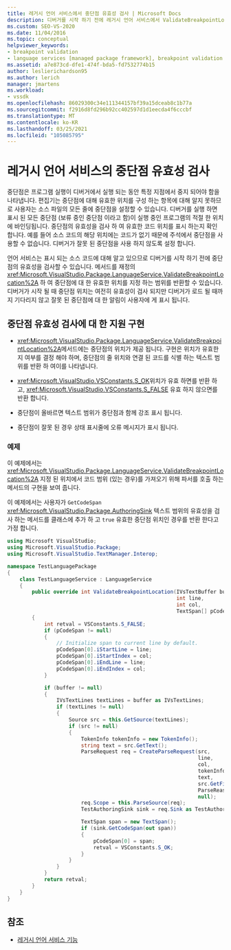 ```yaml
---
title: 레거시 언어 서비스에서 중단점 유효성 검사 | Microsoft Docs
description: 디버거를 시작 하기 전에 레거시 언어 서비스에서 ValidateBreakpointLocation 메서드를 재정의 하 여 중단점의 유효성을 검사 하는 방법을 알아봅니다.
ms.custom: SEO-VS-2020
ms.date: 11/04/2016
ms.topic: conceptual
helpviewer_keywords:
- breakpoint validation
- language services [managed package framework], breakpoint validation
ms.assetid: a7e873cd-dfe1-474f-bda5-fd7532774b15
author: leslierichardson95
ms.author: lerich
manager: jmartens
ms.workload:
- vssdk
ms.openlocfilehash: 86029300c34e111344157bf39a15dceab8c1b77a
ms.sourcegitcommit: f2916d8fd296b92cc402597d1d1eecda4f6cccbf
ms.translationtype: MT
ms.contentlocale: ko-KR
ms.lasthandoff: 03/25/2021
ms.locfileid: "105085795"
---
```

# <a name="validating-breakpoints-in-a-legacy-language-service"></a>레거시 언어 서비스의 중단점 유효성 검사
중단점은 프로그램 실행이 디버거에서 실행 되는 동안 특정 지점에서 중지 되어야 함을 나타냅니다. 편집기는 중단점에 대해 유효한 위치를 구성 하는 항목에 대해 알지 못하므로 사용자는 소스 파일의 모든 줄에 중단점을 설정할 수 있습니다. 디버거를 실행 하면 표시 된 모든 중단점 (보류 중인 중단점 이라고 함)이 실행 중인 프로그램의 적절 한 위치에 바인딩됩니다. 중단점의 유효성을 검사 하 여 유효한 코드 위치를 표시 하는지 확인 합니다. 예를 들어 소스 코드의 해당 위치에는 코드가 없기 때문에 주석에서 중단점을 사용할 수 없습니다. 디버거가 잘못 된 중단점을 사용 하지 않도록 설정 합니다.

 언어 서비스는 표시 되는 소스 코드에 대해 알고 있으므로 디버거를 시작 하기 전에 중단점의 유효성을 검사할 수 있습니다. 메서드를 재정의 <xref:Microsoft.VisualStudio.Package.LanguageService.ValidateBreakpointLocation%2A> 하 여 중단점에 대 한 유효한 위치를 지정 하는 범위를 반환할 수 있습니다. 디버거가 시작 될 때 중단점 위치는 여전히 유효성이 검사 되지만 디버거가 로드 될 때까지 기다리지 않고 잘못 된 중단점에 대 한 알림이 사용자에 게 표시 됩니다.

## <a name="implementing-support-for-validating-breakpoints"></a>중단점 유효성 검사에 대 한 지원 구현

- <xref:Microsoft.VisualStudio.Package.LanguageService.ValidateBreakpointLocation%2A>메서드에는 중단점의 위치가 제공 됩니다. 구현은 위치가 유효한 지 여부를 결정 해야 하며, 중단점의 줄 위치와 연결 된 코드를 식별 하는 텍스트 범위를 반환 하 여이를 나타냅니다.

- <xref:Microsoft.VisualStudio.VSConstants.S_OK>위치가 유효 하면를 반환 하 고, <xref:Microsoft.VisualStudio.VSConstants.S_FALSE> 유효 하지 않으면를 반환 합니다.

- 중단점이 올바르면 텍스트 범위가 중단점과 함께 강조 표시 됩니다.

- 중단점이 잘못 된 경우 상태 표시줄에 오류 메시지가 표시 됩니다.

### <a name="example"></a>예제
 이 예제에서는 <xref:Microsoft.VisualStudio.Package.LanguageService.ValidateBreakpointLocation%2A> 지정 된 위치에서 코드 범위 (있는 경우)를 가져오기 위해 파서를 호출 하는 메서드의 구현을 보여 줍니다.

 이 예제에서는 사용자가 `GetCodeSpan` <xref:Microsoft.VisualStudio.Package.AuthoringSink> 텍스트 범위의 유효성을 검사 하는 메서드를 클래스에 추가 하 고 `true` 유효한 중단점 위치인 경우를 반환 한다고 가정 합니다.

```csharp
using Microsoft VisualStudio;
using Microsoft.VisualStudio.Package;
using Microsoft.VisualStudio.TextManager.Interop;

namespace TestLanguagePackage
{
    class TestLanguageService : LanguageService
    {
        public override int ValidateBreakpointLocation(IVsTextBuffer buffer,
                                                       int line,
                                                       int col,
                                                       TextSpan[] pCodeSpan)
        {
            int retval = VSConstants.S_FALSE;
            if (pCodeSpan != null)
            {
                // Initialize span to current line by default.
                pCodeSpan[0].iStartLine = line;
                pCodeSpan[0].iStartIndex = col;
                pCodeSpan[0].iEndLine = line;
                pCodeSpan[0].iEndIndex = col;
            }

            if (buffer != null)
            {
                IVsTextLines textLines = buffer as IVsTextLines;
                if (textLines != null)
                {
                    Source src = this.GetSource(textLines);
                    if (src != null)
                    {
                        TokenInfo tokenInfo = new TokenInfo();
                        string text = src.GetText();
                        ParseRequest req = CreateParseRequest(src,
                                                              line,
                                                              col,
                                                              tokenInfo,
                                                              text,
                                                              src.GetFilePath(),
                                                              ParseReason.CodeSpan,
                                                              null);
                        req.Scope = this.ParseSource(req);
                        TestAuthoringSink sink = req.Sink as TestAuthoringSink;

                        TextSpan span = new TextSpan();
                        if (sink.GetCodeSpan(out span))
                        {
                            pCodeSpan[0] = span;
                            retval = VSConstants.S_OK;
                        }
                    }
                }
            }
            return retval;
        }
    }
}
```

## <a name="see-also"></a>참조
- [레거시 언어 서비스 기능](../../extensibility/internals/legacy-language-service-features1.md)
